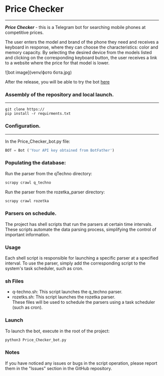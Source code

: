 # Price Checker
***

___Price Checker___ - this is a Telegram bot for searching mobile 
phones at competitive prices.  

The user enters the model and brand 
of the phone they need and receives a keyboard in response, where 
they can choose the characteristics: color and memory capacity. 
By selecting the desired device from the models listed and clicking 
on the corresponding keyboard button, the user receives a link to 
a website where the price for that model is lower.

![bot image](venv/фото бота.jpg)

After the release, you will be able to try the bot  [here](https://t.me/PriceCheckerPro_bot)

### Assembly of the repository and local launch.
***
```
git clone https://
pip install -r requirments.txt
```
### Configuration.
***
In the Price_Checker_bot.py file:
```python
BOT = Bot ('Your API key obtained from BotFather')
```
### Populating the database:
Run the parser from the qTechno directory:
```python
scrapy crawl q_techno
```
Run the parser from the rozetka_parser directory:
```python
scrapy crawl rozetka
```
### Parsers on schedule.
The project has shell scripts that run the parsers at certain time 
intervals. These scripts automate the data parsing process, 
simplifying the control of important information.
### Usage
Each shell script is responsible for launching a specific parser 
at a specified interval. To use the parser, simply add the 
corresponding script to the system's task scheduler, such as cron.
### sh Files
* q-techno.sh: This script launches the q_techno parser.
* rozetks.sh: This script launches the rozetka parser.  
These files will be used to schedule the parsers using a task 
scheduler (such as cron).
### Launch
To launch the bot, execute in the root of the project:
```python
python3 Price_Checker_bot.py
```
### Notes
If you have noticed any issues or bugs in the script operation, 
please report them in the "Issues" section in the GitHub repository.
